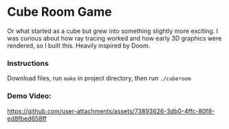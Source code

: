 # Cube Room Game
Or what started as a cube but grew into something slightly more exciting.
I was curious about how ray tracing worked and how early 3D graphics were
rendered, so I built this. Heavily inspired by Doom.

### Instructions
Download files, run `make` in project directory, then run `./cuberoom` 

### Demo Video:
https://github.com/user-attachments/assets/73893626-3db0-4ffc-80f8-ed8fbed658ff

